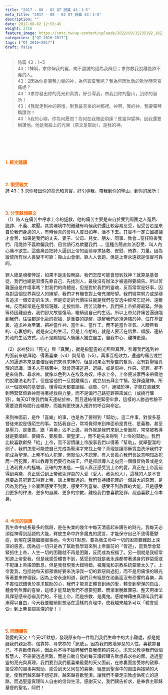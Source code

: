 ```yaml
---
title: "2017 - 08 - 02 QT 詩篇 43：1~5"
meta_title: "2017 - 08 - 02 QT 詩篇 43：1~5"
description: ""
date: 2017-08-02 12:55:45
weight: 3716
feature_image: https://cmtc.tw/wp-content/uploads/2022/03/15235392_10211799862337740_180693556567566654_o-1.webp
categories: ["QT 2016~2017"]
tags: ["QT 2016~2017"]
draft: false
---
```


<blockquote>詩篇 43：1~5<br />
43：1神啊，求你伸我的冤，向不虔誠的國為我辨屈；求你救我脫離詭詐不義的人。<br />
43：2因為你是賜我力量的神，為何丟棄我呢？我為何因仇敵的欺壓時常哀痛呢？<br />
43：3求你發出你的亮光和真實，好引導我，帶我到你的聖山，到你的居所！<br />
43：4我就走到神的祭壇，到我最喜樂的神那裡。神啊，我的神，我要彈琴稱讚你！<br />
43：5我的心哪，你為何憂悶？為何在我裡面煩躁？應當仰望神，因我還要稱讚他。他是我臉上的光榮（原文是幫助），是我的神。</blockquote><br />
&nbsp;<br />
<br />
&nbsp;<br />
<br />
<span style="color: #ff6600;"><strong>1. </strong><strong>經文誦讀</strong></span><br />
<br />
<span style="color: #ff6600;"><strong> </strong></span><br />
<br />
<span style="color: #ff6600;"><strong>2. </strong><strong>領受經文<br />
</strong></span>詩 43：3 求你發出你的亮光和真實，好引導我，帶我到你的聖山，到你的居所！<br />
<br />
&nbsp;<br />
<br />
<span style="color: #ff6600;"><strong>3. 分享默想經文<br />
</strong></span>（1）詩人在痛苦中呼求上帝的拯救，他的痛苦主要是來自於受到周圍之人冤屈、詭詐、不義、欺壓。其實環境中的艱難有時候我們還比較容易忍受，但受苦若是來自於我們身邊的人，有時候真的會叫人度日如年，活不下去。其實不一定亡國被擄才會苦，如果是我們的丈夫、妻子、父母、兒女、朋友、同事、教會…冤枉陷害我們、用詭詐不義欺騙我們、用言語行為欺壓我們…，這種苦簡直無法忍受、叫人內心痛不欲生。這些痛苦把詩人逼到上帝的面前尋求拯救、安慰、倚靠、力量。因為縱使所有世人善變不可靠：靠山山會倒、靠人人會跑，但是上帝永遠總是信實可靠的。<br />
<br />
罪人總是頑梗悖逆，如果不是走投無路，我們怎麼可能會想到找神？就算是基督徒，我們也總是習慣先靠自己、先找別人，最後沒有辦法才被逼得要禱告。所以苦難逼迫是件壞事嗎？對我們的肉體是，但是對於我們的靈魂，反而常常是好事，因為對這個世界與世人的絕望，我們才有機會對上帝充滿盼望。我們經常努力或是禱告追求一個安定的生活，但是安定的代價往往就是我們在安逸中經常忘記神、遠離神。反而經常是在眾叛親離、走投無路、困苦流離中，我們把上帝抓得最緊。然後等待困難過去，我們卻又故態復萌，繼續過自己的生活。所以上帝允許痛苦逼迫臨到我們，往往都是化妝的祝福、是重要的提醒，提醒我們必須連結於神、住在基督裏、追求神為至寶、把神當作神、當作主、當作王，而不是當作空氣。人眼目看的、心裏想的，就是安定的生活。但是上帝想的，就是人要活在信靠、順服、連結於祂的生活方式，而不是賜福給人後讓人獨立自主，自我中心、離神更遠。<br />
<br />
（2）求神發出「亮光」與「真實」，就是指聖靈的光照與真理，引導我們進到神的面前來敬拜祂、得著喜樂（v4）與幫助（v5）。萬事互相效力，遭遇的痛苦或世人的逼迫本來是要催促我們來尋求神的，但是如果沒有聖靈的幫助，沒有對聖經真理的認識，很多人在痛苦中，就會選擇逃避、退縮、或是恨神、作惡、犯罪，卻不是來倚靠、尋求神。就像以色列人在埃及為奴，呼求上帝，上帝便派摩西來帶領他們脫離法老的手。但是當他們一旦脫離痛苦，就立刻去拜金牛犢，犯罪遠離神。所以一個聰明的基督徒，懂得每天都要讀經、禱告、QT、連結於神，才能在患難來到時緊緊倚靠神而得著拯救與力量，而不是偏行己路犯罪帶來滅亡（或繞行曠野）。每天QT使我們每天連結於神，而且連結得更緊密牢靠，這樣的人勝過考驗不需要浪費時間行走曠野，而能夠更快進入應許的呼召與命定。<br />
<br />
來到神面前，是件「喜樂」的事，也是為了要得到「幫助」。這二件事，對很多基督徒來說是很陌生的事。包括我自己，常常覺得來到神面前是責任、是義務、甚至是壓力、是重擔，跟「喜樂」沾不上邊。另外就是我們來到上帝面前，常常被教導就是要讀經、要禱告、要服事、要聖潔…，而不是先來得到「上帝的幫助」。我們比較喜歡獻祭「給」上帝，而不習慣讓上帝服事我們以得著「幫助」。就舉聖潔的例子，我們怎麼可能使自己先成為聖潔才來找上帝？真理是讓耶穌寶血洗淨我們才能成為聖潔。上帝不怕人犯罪，但就怕人不認罪。有人會擔心我們會故意明知故犯而一再犯罪，所以教導我們要行為端正，但是卻誤導人走向另一個假冒偽善或是文士法利賽人的極端。正確的方法是，一個人真正感受到上帝的愛，真正在上帝面前得到喜樂、真正感受到上帝赦免罪惡的大愛（愛大、赦免也大），這樣的人是不會想要故意犯罪去得罪上帝，讓上帝難過的。我們會持續犯罪的一個最大的原因，是因為我們在上帝裏面感受不到愛、感受不到喜樂、感受不到赦罪的大能，只是感受到更多的律法、更多的嚴厲、更多的宗教，難怪我們會喜歡犯罪，超過喜歡上帝本身。<br />
<br />
&nbsp;<br />
<br />
<span style="color: #ff6600;"><strong>4. 今天的回應<br />
</strong></span>我生命中成長最多的階段，是在失業的幾年中每天清晨起來禱告的時光。我每天必須從神得到話語的大能，釋放生命中許多魔鬼的謊言，才能保守自己不致得憂鬱症，到現在還能繼續服事祂。今天QT默想，要為我生命中一切的困苦艱難獻上深深的感恩。因為這一切只是為了幫助我學習來到上帝面前的「管道」，當我學會緊緊抓住上帝，人生一切的困難就不再是困難，反而成為祝福了。另一個就是我經常知道上帝愛我，但是我感受體會不到，感受到的就是我永遠都帶著滿身的罪惡感或不配讓上帝搖頭歎息。但是我發現我大錯特錯，被魔鬼和宗教系統蒙蔽太久了。上帝愛我，包括祂每天都預備好要來洗淨我一切的罪惡與過犯，而不是用痛恨的眼光等著要來修理我。因為上帝永遠知道，我們只有經歷在祂裏面沒有恐懼的喜樂，與不害怕認錯勇於尋求幫助的心，我們才能真正體會到祂的愛，體會到聖潔的自由、體會到無罪的喜樂，這樣才能幫助我們不想要犯罪、而漸漸脫離罪惡。整天用律法與罪惡感來恐嚇我們的，不是上帝，而是宗教、是魔鬼。感謝神藉由真理叫我們漸漸得以自由，今天我要繼續默想活在這樣的真理中，使我越來越多可以「體會感受」到上帝長闊高深的愛！！<br />
<br />
&nbsp;<br />
<br />
<span style="color: #ff6600;"><strong>5. 回應禱告<br />
</strong></span>親愛的天父！今天QT默想，發現原來每一件臨到我們生命中的大小難處，都是提醒我們親近祢、信靠祢、尋求祢的「訊號」。因為我們敗壞罪惡的人性，喜歡靠自己，不喜歡倚靠祢，因此祢不得不破碎我們自我倚頼的惡心。求天父教導我們做個智慧人，不需要透過苦難，而是自動自發的每天讀經禱告默想尋求祢的面。透過聖靈的亮光與真理，我們要到我們最喜樂最愛的天父面前，在祢裏面接受祢的赦罪、接受祢的服事與幫助、感受到天父同在的喜樂、經歷到聖潔中的自由與接納的大愛，使我們越來越不想犯罪，越來越喜歡聖潔。讓我們不要走宗教虛偽死亡的道路，而過聖靈真理叫人自由的信仰生活。感謝天父，我們禱告祈求，是奉靠主耶穌基督的聖名，阿們！<br />
<br />
&nbsp;
        